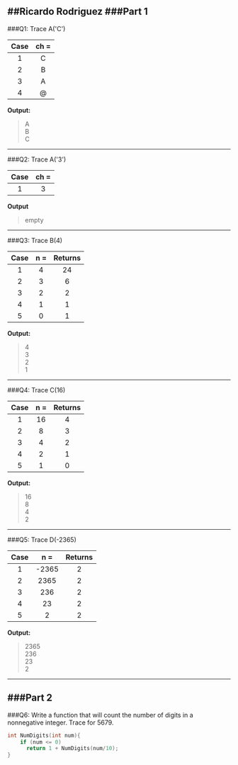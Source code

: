 ##Ricardo Rodriguez
###Part 1
---
###Q1: Trace A('C')

|Case |ch = |
|:---:|:---:|
|1    |C    |
|2    |B    |
|3    |A    |
|4    |@    |
**Output:**
>A  
>B  
>C

---

###Q2: Trace A('3')

|Case |ch = |
|:---:|:---:|
|1    |3    |
**Output**
>empty

---

###Q3: Trace B(4)

|Case |n =  |Returns|
|:---:|:---:|:-----:|
|1    |4    |24     |
|2    |3    |6      |
|3    |2    |2      |
|4    |1    |1      |
|5    |0    |1      |
**Output:**
>4  
>3  
>2  
>1

---

###Q4: Trace C(16)

|Case |n =  |Returns|
|:---:|:---:|:-----:|
|1    |16   |4      |
|2    |8    |3      |
|3    |4    |2      |
|4    |2    |1      |
|5    |1    |0      |
**Output:**
>16  
>8  
>4  
>2

---

###Q5: Trace D(-2365)

|Case |n =  |Returns|
|:---:|:---:|:-----:|
|1    |-2365|2      |
|2    |2365 |2      |
|3    |236  |2      |
|4    |23   |2      |
|5    |2    |2      |
**Output:**
>2365  
>236  
>23  
>2

---
###Part 2
---

###Q6: Write a function that will count the number of digits in a nonnegative integer. Trace for 5679.

```cpp
int NumDigits(int num){
    if (num <= 0)
      return 1 + NumDigits(num/10);
}
```


